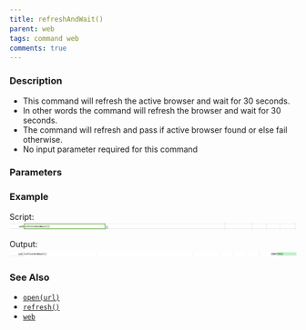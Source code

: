 ```yaml
---
title: refreshAndWait()
parent: web
tags: command web
comments: true
---
```


### Description

- This command will refresh the active browser and wait for 30 seconds.
- In other words the command will refresh the browser and wait for 30 seconds.
- The command will refresh and pass if active browser found or else fail otherwise.
- No input parameter required for this command

### Parameters

### Example

Script:<br/>
![](image/refreshAndWait_01.png)

Output:<br/>
![](image/refreshAndWait_02.png)

### See Also

- [`open(url)`](open(url))
- [`refresh()`](refresh())
- [`web`](index)